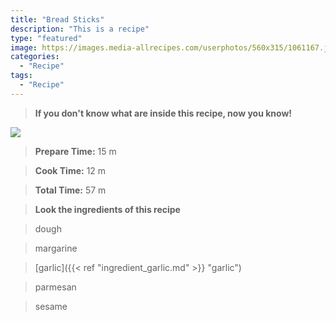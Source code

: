 ```yaml
---
title: "Bread Sticks"
description: "This is a recipe"
type: "featured"
image: https://images.media-allrecipes.com/userphotos/560x315/1061167.jpg
categories: 
  - "Recipe"
tags: 
  - "Recipe"
---
```



>**If you don't know what are inside this recipe, now you know!**

![](../images/Recipes-Banner.jpg)
> **Prepare Time:** 15 m


> **Cook Time:** 12 m


> **Total Time:** 57 m

> **Look the ingredients of this recipe**

> dough

> margarine

> [garlic]({{< ref "ingredient_garlic.md" >}} "garlic")

> parmesan

> sesame

